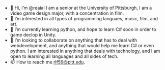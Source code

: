 - 👋 Hi, I’m @reaial I am a senior at the University of Pittsburgh, I am a video game design major, with a concentration in film. 
- 👀 I’m interested in all types of programming languaes, music, film, and art. 
- 🌱 I’m currently learning python, and hope to learn C# soon in order to game declop in Unity.  
- 💞️ I’m looking to collaborate on anything that has to deal with webdevelopment, and anything that would help me learn C# or even python. I am interested in anything that deals with technology, and I am open to learning all languages and all sides of tech.  
- 📫 How to reach me rlf59@pitt.edu. 

<!---
reaial/reaial is a ✨ special ✨ repository because its `README.md` (this file) appears on your GitHub profile.
You can click the Preview link to take a look at your changes.
--->
